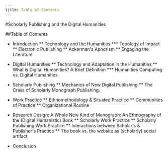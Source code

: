 ```yaml
---
title: Table of Contents
---
```


#Scholarly Publishing and the Digital Humanities

##Table of Contents

*  Introduction
  **  Technology and the Humanities
    ***  Topology of Impact
  **  Electronic Publishing
  **  Ackerman's Aphorism
  **  Engaging the Literature

*  Digital Humanities
  **  Technology and Adaptation in the Humanities
  **  What is Digital Humanities? A Brief Definition
    ***  Humanities Computing vs. Digital Humanities
  
*  Scholarly Publishing
  **  Mechanics of New Digital Publishing
  **  The Crisis of Scholarly Monograph Publishing. 

*  Work Practice
  **  Ethnomethodology & Situated Practice
  **  Communities of Practice
  **  Organizational Routine

*  Research Design: A Whole New Kind of Monograph: An Ethnography of the (Digital Humanistic) Book
  **  Scholarly Work Practice
  **  Scholarly Publishing Work Practice
  **  Interactions between Scholar's & Publisher's Practice
  **  The book vs. the website as (scholarly) social artifact
  
* Conclusion
